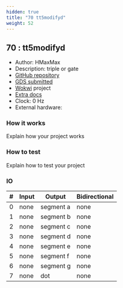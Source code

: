 ```yaml
---
hidden: true
title: "70 tt5modifyd"
weight: 52
---
```


## 70 : tt5modifyd

* Author: HMaxMax
* Description: triple or gate
* [GitHub repository](https://github.com/HMaxMax/tt5modifyd)
* [GDS submitted](https://github.com/HMaxMax/tt5modifyd/actions/runs/6750368271)
* [Wokwi](https://wokwi.com/projects/380409532780455937) project
* [Extra docs]()
* Clock: 0 Hz
* External hardware: 



### How it works

Explain how your project works


### How to test

Explain how to test your project


### IO

| # | Input        | Output       | Bidirectional      |
|---|--------------|--------------| -------------------|
| 0 | none  | segment a | none |
| 1 | none  | segment b | none |
| 2 | none  | segment c | none |
| 3 | none  | segment d | none |
| 4 | none  | segment e | none |
| 5 | none  | segment f | none |
| 6 | none  | segment g | none |
| 7 | none  | dot | none |
